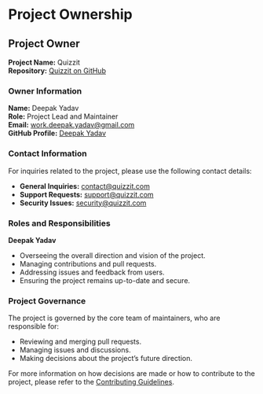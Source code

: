 # Project Ownership

## Project Owner

**Project Name:** Quizzit  
**Repository:** [Quizzit on GitHub](https://github.com/imdeepakyadav/Quizzit)

### Owner Information

**Name:** Deepak Yadav  
**Role:** Project Lead and Maintainer  
**Email:** [work.deepak.yadav@gmail.com](mailto:work.deepak.yadav@gmail.com)  
**GitHub Profile:** [Deepak Yadav](https://github.com/imdeepakyadav)

### Contact Information

For inquiries related to the project, please use the following contact details:

- **General Inquiries:** [contact@quizzit.com](mailto:contact@quizzit.com)
- **Support Requests:** [support@quizzit.com](mailto:support@quizzit.com)
- **Security Issues:** [security@quizzit.com](mailto:security@quizzit.com)

### Roles and Responsibilities

**Deepak Yadav**

- Overseeing the overall direction and vision of the project.
- Managing contributions and pull requests.
- Addressing issues and feedback from users.
- Ensuring the project remains up-to-date and secure.

<!-- ### Team Members

If there are other key contributors or team members, list them here with their roles and contact information.

**Name:** [Contributor Name]
**Role:** [Role]
**Email:** [email@example.com](mailto:email@example.com)
**GitHub Profile:** [GitHub Profile](https://github.com/contributor)

**Name:** [Contributor Name]
**Role:** [Role]
**Email:** [email@example.com](mailto:email@example.com)
**GitHub Profile:** [GitHub Profile](https://github.com/contributor) -->

### Project Governance

The project is governed by the core team of maintainers, who are responsible for:

- Reviewing and merging pull requests.
- Managing issues and discussions.
- Making decisions about the project’s future direction.

For more information on how decisions are made or how to contribute to the project, please refer to the [Contributing Guidelines](CONTRIBUTING.md).

